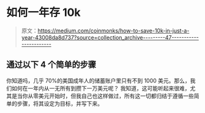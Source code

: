 # 如何一年存 10k

> 原文：<https://medium.com/coinmonks/how-to-save-10k-in-just-a-year-43008da8d737?source=collection_archive---------47----------------------->

## 通过以下 4 个简单的步骤

你知道吗，几乎 70%的美国成年人的储蓄账户里只有不到 1000 美元。那么，我们如何在一年内从一无所有到攒下一万美元呢？
我知道，这可能听起来很难，尤其是当你从零美元开始时，但我自己也这样做过，所有这一切都归结于遵循一些简单的步骤，将其设定为目标，并写下来。